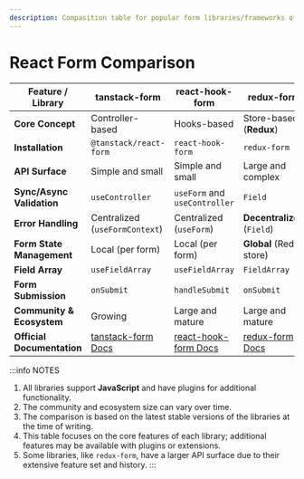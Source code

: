 ```yaml
---
description: Compasition table for popular form libraries/frameworks of React
---
```


# React Form Comparison

| Feature / Library | tanstack-form | react-hook-form | redux-form | formik |
|---|---|---|---|---|
| **Core Concept** | Controller-based | Hooks-based | Store-based (**Redux**) | Hooks-based |
| **Installation** | `@tanstack/react-form` | `react-hook-form` | `redux-form` | `formik` |
| **API Surface** | Simple and small | Simple and small | Large and complex | Simple and small |
| **Sync/Async  Validation** | `useController` | `useForm` and `useController` | `Field` | `useFormik` |
| **Error Handling** | Centralized (`useFormContext`) | Centralized (`useForm`) | **Decentralized** (`Field`) | Centralized (`useFormik`) |
| **Form State Management** | Local (per form) | Local (per form) | **Global** (Redux store) | Local (per form) |
| **Field Array** | `useFieldArray` | `useFieldArray` | `FieldArray` | `FieldArray` |
| **Form Submission** | `onSubmit` | `handleSubmit` | `onSubmit` | `handleSubmit` |
| **Community & Ecosystem** | Growing | Large and mature | Large and mature | Large and mature |
| **Official Documentation** | [tanstack-form Docs](https://tanstack.com/form) | [react-hook-form Docs](https://react-hook-form.com/docs) | [redux-form Docs](https://redux-form.com/8.2.2/docs/) | [formik Docs](https://formik.org/docs) |

:::info NOTES

1. All libraries support **JavaScript** and have plugins for additional functionality.
2. The community and ecosystem size can vary over time.
3. The comparison is based on the latest stable versions of the libraries at the time of writing.
4. This table focuses on the core features of each library; additional features may be available with plugins or extensions.
5. Some libraries, like `redux-form`, have a larger API surface due to their extensive feature set and history.
:::
